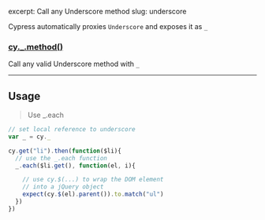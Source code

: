 excerpt: Call any Underscore method
slug: underscore

Cypress automatically proxies `Underscore` and exposes it as `_`

### [cy._.method()](#usage)

Call any valid Underscore method with `_`

***

## Usage

> Use _.each

```javascript
// set local reference to underscore
var _ = cy._

cy.get("li").then(function($li){
  // use the _.each function
  _.each($li.get(), function(el, i){

    // use cy.$(...) to wrap the DOM element
    // into a jQuery object
    expect(cy.$(el).parent()).to.match("ul")
  })
})
```